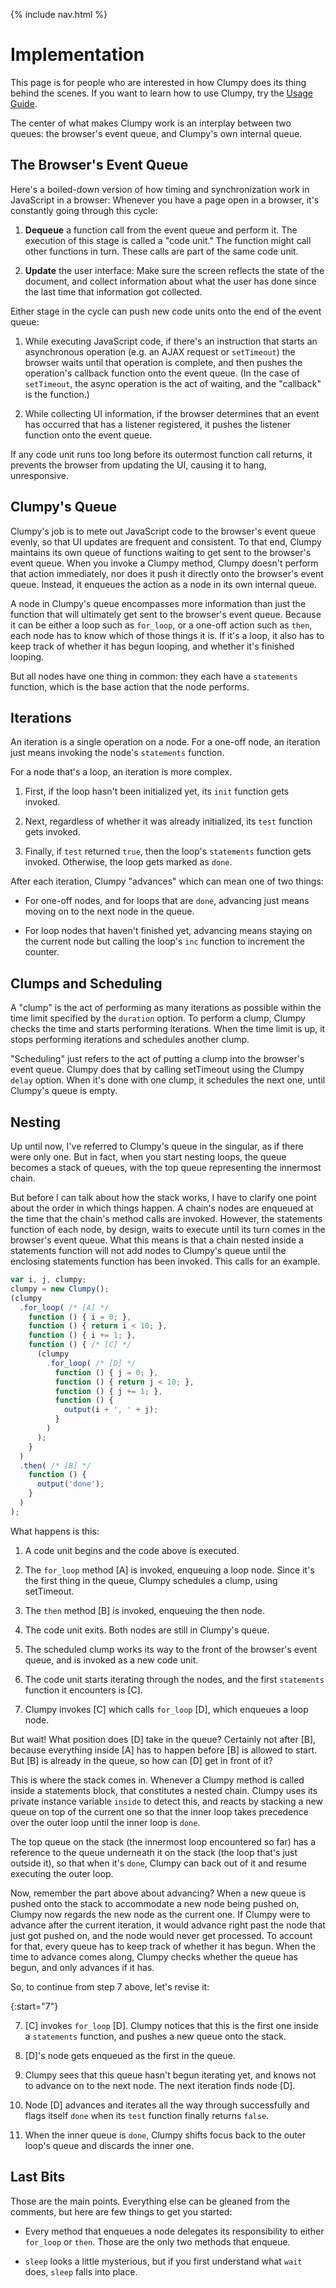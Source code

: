 {% include nav.html %}

# Implementation

This page is for people who are interested in how Clumpy does its thing behind the scenes. If you want to learn how to use Clumpy, try the [Usage Guide](./).

The center of what makes Clumpy work is an interplay between two queues: the browser's event queue, and Clumpy's own internal queue.

## The Browser's Event Queue

Here's a boiled-down version of how timing and synchronization work in JavaScript in a browser: Whenever you have a page open in a browser, it's constantly going through this cycle:

1. **Dequeue** a function call from the event queue and perform it. The execution of this stage is called a "code unit." The function might call other functions in turn. These calls are part of the same code unit.

2. **Update** the user interface: Make sure the screen reflects the state of the document, and collect information about what the user has done since the last time that information got collected.

Either stage in the cycle can push new code units onto the end of the event queue:

1. While executing JavaScript code, if there's an instruction that starts an asynchronous operation (e.g. an AJAX request or `setTimeout`) the browser waits until that operation is complete, and then pushes the operation's callback function onto the event queue. (In the case of `setTimeout`, the async operation is the act of waiting, and the "callback" is the function.)

2. While collecting UI information, if the browser determines that an event has occurred that has a listener registered, it pushes the listener function onto the event queue.

If any code unit runs too long before its outermost function call returns, it prevents the browser from updating the UI, causing it to hang, unresponsive.

## Clumpy's Queue

Clumpy's job is to mete out JavaScript code to the browser's event queue evenly, so that UI updates are frequent and consistent. To that end, Clumpy maintains its own queue of functions waiting to get sent to the browser's event queue. When you invoke a Clumpy method, Clumpy doesn't perform that action immediately, nor does it push it directly onto the browser's event queue. Instead, it enqueues the action as a node in its own internal queue.

A node in Clumpy's queue encompasses more information than just the function that will ultimately get sent to the browser's event queue. Because it can be either a loop such as `for_loop`, or a one-off action such as `then`, each node has to know which of those things it is. If it's a loop, it also has to keep track of whether it has begun looping, and whether it's finished looping.

But all nodes have one thing in common: they each have a `statements` function, which is the base action that the node performs.

## Iterations

An iteration is a single operation on a node. For a one-off node, an iteration just means invoking the node's `statements` function.

For a node that's a loop, an iteration is more complex.

1. First, if the loop hasn't been initialized yet, its `init` function gets invoked.

2. Next, regardless of whether it was already initialized, its `test` function gets invoked.

3. Finally, if `test` returned `true`, then the loop's `statements` function gets invoked. Otherwise, the loop gets marked as `done`.

After each iteration, Clumpy "advances" which can mean one of two things:

* For one-off nodes, and for loops that are `done`, advancing just means moving on to the next node in the queue.

* For loop nodes that haven't finished yet, advancing means staying on the current node but calling the loop's `inc` function to increment the counter.

## Clumps and Scheduling

A "clump" is the act of performing as many iterations as possible within the time limit specified by the `duration` option. To perform a clump, Clumpy checks the time and starts performing iterations. When the time limit is up, it stops performing iterations and schedules another clump.

"Scheduling" just refers to the act of putting a clump into the browser's event queue. Clumpy does that by calling setTimeout using the Clumpy `delay` option. When it's done with one clump, it schedules the next one, until Clumpy's queue is empty.

## Nesting

Up until now, I've referred to Clumpy's queue in the singular, as if there were only one. But in fact, when you start nesting loops, the queue becomes a stack of queues, with the top queue representing the innermost chain.

But before I can talk about how the stack works, I have to clarify one point about the order in which things happen. A chain's nodes are enqueued at the time that the chain's method calls are invoked. However, the statements function of each node, by design, waits to execute until its turn comes in the browser's event queue. What this means is that a chain nested inside a statements function will not add nodes to Clumpy's queue until the enclosing statements function has been invoked. This calls for an example.

```javascript
var i, j, clumpy;
clumpy = new Clumpy();
(clumpy
  .for_loop( /* [A] */
    function () { i = 0; },
    function () { return i < 10; },
    function () { i += 1; },
    function () { /* [C] */
      (clumpy
        .for_loop( /* [D] */
          function () { j = 0; },
          function () { return j < 10; },
          function () { j += 1; },
          function () {
            output(i + ', ' + j);
          }
        )
      );
    }
  )
  .then( /* [B] */
    function () {
      output('done');
    }
  )
);
```

What happens is this:

1. A code unit begins and the code above is executed.

2. The `for_loop` method [A] is invoked, enqueuing a loop node. Since it's the first thing in the queue, Clumpy schedules a clump, using setTimeout.

3. The `then` method [B] is invoked, enqueuing the then node.

4. The code unit exits. Both nodes are still in Clumpy's queue.

5. The scheduled clump works its way to the front of the browser's event queue, and is invoked as a new code unit.

6. The code unit starts iterating through the nodes, and the first `statements` function it encounters is [C].

7. Clumpy invokes [C] which calls `for_loop` [D], which enqueues a loop node.

But wait! What position does [D] take in the queue? Certainly not after [B], because everything inside [A] has to happen before [B] is allowed to start. But [B] is already in the queue, so how can [D] get in front of it?

This is where the stack comes in. Whenever a Clumpy method is called inside a statements block, that constitutes a nested chain. Clumpy uses its private instance variable `inside` to detect this, and reacts by stacking a new queue on top of the current one so that the inner loop takes precedence over the outer loop until the inner loop is `done`.

The top queue on the stack (the innermost loop encountered so far) has a reference to the queue underneath it on the stack (the loop that's just outside it), so that when it's `done`, Clumpy can back out of it and resume executing the outer loop.

Now, remember the part above about advancing? When a new queue is pushed onto the stack to accommodate a new node being pushed on, Clumpy now regards the new node as the current one. If Clumpy were to advance after the current iteration, it would advance right past the node that just got pushed on, and the node would never get processed. To account for that, every queue has to keep track of whether it has begun. When the time to advance comes along, Clumpy checks whether the queue has begun, and only advances if it has.

So, to continue from step 7 above, let's revise it:

{:start="7"}

7. [C] invokes `for_loop` [D]. Clumpy notices that this is the first one inside a `statements` function, and pushes a new queue onto the stack.

8. [D]'s node gets enqueued as the first in the queue.

9. Clumpy sees that this queue hasn't begun iterating yet, and knows not to advance on to the next node. The next iteration finds node [D].

10. Node [D] advances and iterates all the way through successfully and flags itself `done` when its `test` function finally returns `false`.

11. When the inner queue is `done`, Clumpy shifts focus back to the outer loop's queue and discards the inner one.

## Last Bits

Those are the main points. Everything else can be gleaned from the comments, but here are few things to get you started:

* Every method that enqueues a node delegates its responsibility to either `for_loop` or `then`. Those are the only two methods that enqueue.

* `sleep` looks a little mysterious, but if you first understand what `wait` does, `sleep` falls into place.
